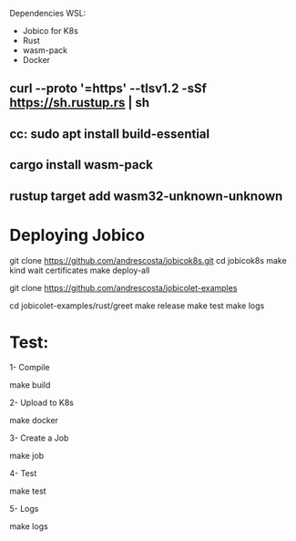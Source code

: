 Dependencies WSL:

- Jobico for K8s
- Rust
- wasm-pack
- Docker

## curl --proto '=https' --tlsv1.2 -sSf https://sh.rustup.rs | sh
## cc: sudo apt install build-essential
## cargo install wasm-pack
## rustup target add wasm32-unknown-unknown

# Deploying Jobico

git clone https://github.com/andrescosta/jobicok8s.git
cd jobicok8s
make kind
wait certificates
make deploy-all

git clone https://github.com/andrescosta/jobicolet-examples

cd jobicolet-examples/rust/greet
make release
make test
make logs

# Test:

1- Compile

make build

2- Upload to K8s

make docker

3- Create a Job 

make job

4- Test

make test

5- Logs

make logs
